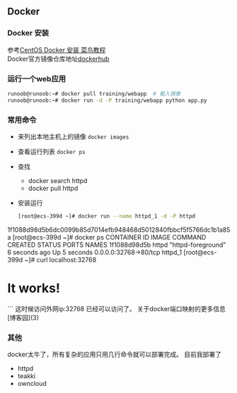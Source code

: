 ## Docker

### Docker 安装
参考[CentOS Docker 安装 菜鸟教程](1)  
Docker官方镜像仓库地址[dockerhub](2)

### 运行一个web应用
```bash
runoob@runoob:~# docker pull training/webapp  # 载入镜像
runoob@runoob:~# docker run -d -P training/webapp python app.py
```

### 常用命令
- 来列出本地主机上的镜像 `docker images` 
- 查看运行列表 `docker ps` 
- 查找
	- docker search httpd
	- docker pull httpd

- 安装运行
	```bash
	[root@ecs-399d ~]# docker run --name httpd_1 -d -P httpd
1f1088d98d5b6dc0099b85d7014efb948468d5012840fbbcf5f5766dc1b1a85a
[root@ecs-399d ~]# docker ps
CONTAINER ID IMAGE COMMAND CREATED STATUS PORTS NAMES
1f1088d98d5b httpd "httpd-foreground" 6 seconds ago Up 5 seconds 0.0.0.0:32768->80/tcp httpd_1
[root@ecs-399d ~]# curl localhost:32768
<html><body><h1>It works!</h1></body></html>
```
这时候访问外网ip:32768 已经可以访问了。
关于docker端口映射的更多信息 [博客园](3)

### 其他
docker太牛了，所有复杂的应用只用几行命令就可以部署完成。
目前我部署了
- httpd
- teakki
- owncloud

[1]:http://www.runoob.com/docker/centos-docker-install.html
[2]:https://hub.docker.com/
[3]:https://www.cnblogs.com/jie-fang/p/7920863.html